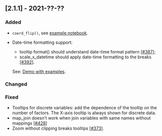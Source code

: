 ## [2.1.1] - 2021-??-??

### Added
- `coord_flip()`, see [example notebook](https://nbviewer.jupyter.org/github/JetBrains/lets-plot/blob/master/docs/examples/jupyter-notebooks-dev/coord_flip.ipynb). 
- Date-time formatting support:
  - tooltip format() should understand date-time format pattern [[#387](https://github.com/JetBrains/lets-plot/issues/387)];
  - scale_x_datetime should apply date-time formatting to the breaks [[#392](https://github.com/JetBrains/lets-plot/issues/392)].
    
  See: [Demo with examples](https://nbviewer.jupyter.org/github/JetBrains/lets-plot/blob/master/docs/examples/jupyter-notebooks-dev/datetime_formatting.ipynb).


### Changed

### Fixed

- Tooltips for discrete variables: add the dependence of the tooltip on the number of factors.
  The X-axis tooltip is always shown for discrete data.
- map_join doesn't work when join variables with same names without mappings [[#428](https://github.com/JetBrains/lets-plot/issues/428)]
- Zoom without clipping breaks tooltips [[#373](https://github.com/JetBrains/lets-plot/issues/373)].